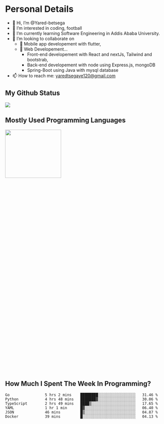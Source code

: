 <h1>Personal Details</h1>

- 👋 Hi, I’m @Yared-betsega
- 👀 I’m interested in coding, football
- 🌱 I’m currently learning Software Engineering in Addis Ababa University.
- 💞️ I’m looking to collaborate on
  - 💞️ Mobile app developement with flutter, 
  - 💞️ Web Developement...
    - Front-end developement with React and nextJs, Tailwind and bootstrab, 
    - Back-end developement with node using Express.js, mongoDB
    - Spring-Boot using Java with mysql database
- 📫 How to reach me: yaredtsegaye120@gmail.com

<h2>My Github Status</h2>
<img src = "https://github-readme-stats.vercel.app/api?username=Yared-betsega&&show_icons=true&title_color=ffffff&icon_color=bb2acf&text_color=daf7dc&bg_color=151515"/>

<h2>Mostly Used Programming Languages</h2>
<img  src="https://wakatime.com/share/@yared/2ea83f02-29da-45b1-ac83-e77e61ce9fc0.svg" width = "60%" height = "20%"/>



<h2>How Much I Spent The Week In Programming?</h2>
<!--START_SECTION:waka-->

```text
Go                5 hrs 2 mins    ████████░░░░░░░░░░░░░░░░░   31.46 %
Python            4 hrs 48 mins   ███████▓░░░░░░░░░░░░░░░░░   30.06 %
TypeScript        2 hrs 49 mins   ████▒░░░░░░░░░░░░░░░░░░░░   17.65 %
YAML              1 hr 1 min      █▓░░░░░░░░░░░░░░░░░░░░░░░   06.40 %
JSON              46 mins         █▒░░░░░░░░░░░░░░░░░░░░░░░   04.87 %
Docker            39 mins         █░░░░░░░░░░░░░░░░░░░░░░░░   04.13 %
```

<!--END_SECTION:waka-->

